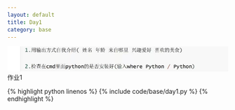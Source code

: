 ```yaml
---
layout: default
title: Day1
category: base
---
```


![D1W](https://raw.githubusercontent.com/102300671/image/refs/heads/main/pydevbase/D1W.jpg)
作业1

{% highlight python linenos %}
{% include code/base/day1.py %}
{% endhighlight %}
